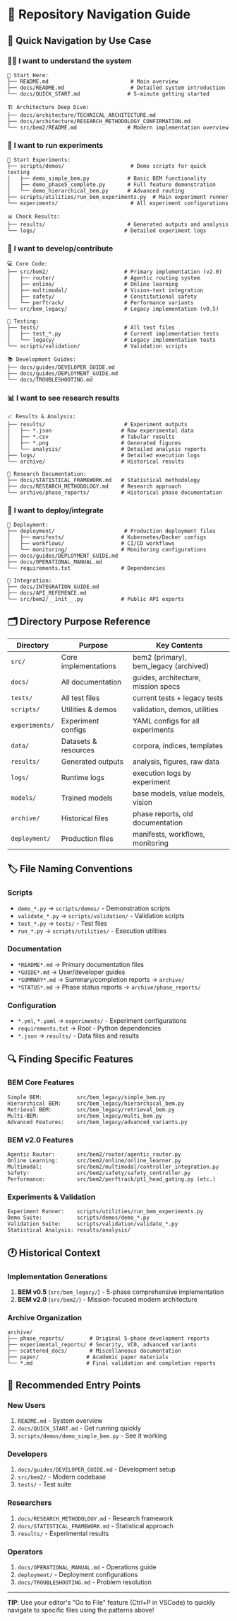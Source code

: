 # 🧭 Repository Navigation Guide

## 🎯 Quick Navigation by Use Case

### 👨‍💻 **I want to understand the system**
```
📖 Start Here:
├── README.md                          # Main overview
├── docs/README.md                     # Detailed system introduction
└── docs/QUICK_START.md               # 5-minute getting started

🏗️ Architecture Deep Dive:
├── docs/architecture/TECHNICAL_ARCHITECTURE.md
├── docs/architecture/RESEARCH_METHODOLOGY_CONFIRMATION.md
└── src/bem2/README.md                # Modern implementation overview
```

### 🧪 **I want to run experiments**
```
🚀 Start Experiments:
├── scripts/demos/                     # Demo scripts for quick testing
│   ├── demo_simple_bem.py            # Basic BEM functionality
│   ├── demo_phase5_complete.py       # Full feature demonstration
│   └── demo_hierarchical_bem.py      # Advanced routing
├── scripts/utilities/run_bem_experiments.py  # Main experiment runner
└── experiments/                       # All experiment configurations

📊 Check Results:
├── results/                          # Generated outputs and analysis
└── logs/                            # Detailed experiment logs
```

### 🔬 **I want to develop/contribute**
```
💻 Core Code:
├── src/bem2/                        # Primary implementation (v2.0)
│   ├── router/                      # Agentic routing system
│   ├── online/                      # Online learning
│   ├── multimodal/                  # Vision-text integration
│   ├── safety/                      # Constitutional safety
│   └── perftrack/                   # Performance variants
└── src/bem_legacy/                  # Legacy implementation (v0.5)

🧪 Testing:
├── tests/                           # All test files
│   ├── test_*.py                    # Current implementation tests
│   └── legacy/                      # Legacy implementation tests
└── scripts/validation/              # Validation scripts

📚 Development Guides:
├── docs/guides/DEVELOPER_GUIDE.md
├── docs/guides/DEPLOYMENT_GUIDE.md
└── docs/TROUBLESHOOTING.md
```

### 📊 **I want to see research results**
```
📈 Results & Analysis:
├── results/                         # Experiment outputs
│   ├── *.json                      # Raw experimental data
│   ├── *.csv                       # Tabular results
│   ├── *.png                       # Generated figures
│   └── analysis/                   # Detailed analysis reports
├── logs/                           # Detailed execution logs
└── archive/                        # Historical results

📖 Research Documentation:
├── docs/STATISTICAL_FRAMEWORK.md   # Statistical methodology
├── docs/RESEARCH_METHODOLOGY.md    # Research approach
└── archive/phase_reports/          # Historical phase documentation
```

### 🔧 **I want to deploy/integrate**
```
🚀 Deployment:
├── deployment/                      # Production deployment files
│   ├── manifests/                  # Kubernetes/Docker configs
│   ├── workflows/                  # CI/CD workflows
│   └── monitoring/                 # Monitoring configurations
├── docs/guides/DEPLOYMENT_GUIDE.md
├── docs/OPERATIONAL_MANUAL.md
└── requirements.txt                # Dependencies

🔌 Integration:
├── docs/INTEGRATION_GUIDE.md
├── docs/API_REFERENCE.md
└── src/bem2/__init__.py            # Public API exports
```

## 🗂️ Directory Purpose Reference

| Directory | Purpose | Key Contents |
|-----------|---------|--------------|
| `src/` | Core implementations | bem2 (primary), bem_legacy (archived) |
| `docs/` | All documentation | guides, architecture, mission specs |
| `tests/` | All test files | current tests + legacy tests |
| `scripts/` | Utilities & demos | validation, demos, utilities |
| `experiments/` | Experiment configs | YAML configs for all experiments |
| `data/` | Datasets & resources | corpora, indices, templates |
| `results/` | Generated outputs | analysis, figures, raw data |
| `logs/` | Runtime logs | execution logs by experiment |
| `models/` | Trained models | base models, value models, vision |
| `archive/` | Historical files | phase reports, old documentation |
| `deployment/` | Production files | manifests, workflows, monitoring |

## 🏷️ File Naming Conventions

### Scripts
- `demo_*.py` → `scripts/demos/` - Demonstration scripts
- `validate_*.py` → `scripts/validation/` - Validation scripts  
- `test_*.py` → `tests/` - Test files
- `run_*.py` → `scripts/utilities/` - Execution utilities

### Documentation
- `*README*.md` → Primary documentation files
- `*GUIDE*.md` → User/developer guides  
- `*SUMMARY*.md` → Summary/completion reports → `archive/`
- `*STATUS*.md` → Phase status reports → `archive/phase_reports/`

### Configuration
- `*.yml`, `*.yaml` → `experiments/` - Experiment configurations
- `requirements.txt` → Root - Python dependencies
- `*.json` → `results/` - Data files and results

## 🔍 Finding Specific Features

### BEM Core Features
```
Simple BEM:           src/bem_legacy/simple_bem.py
Hierarchical BEM:     src/bem_legacy/hierarchical_bem.py  
Retrieval BEM:        src/bem_legacy/retrieval_bem.py
Multi-BEM:            src/bem_legacy/multi_bem.py
Advanced Features:    src/bem_legacy/advanced_variants.py
```

### BEM v2.0 Features
```
Agentic Router:       src/bem2/router/agentic_router.py
Online Learning:      src/bem2/online/online_learner.py
Multimodal:           src/bem2/multimodal/controller_integration.py
Safety:               src/bem2/safety/safety_controller.py
Performance:          src/bem2/perftrack/pt1_head_gating.py (etc.)
```

### Experiments & Validation
```
Experiment Runner:    scripts/utilities/run_bem_experiments.py
Demo Suite:           scripts/demos/demo_*.py
Validation Suite:     scripts/validation/validate_*.py
Statistical Analysis: results/analysis/
```

## 🕐 Historical Context

### Implementation Generations
1. **BEM v0.5** (`src/bem_legacy/`) - 5-phase comprehensive implementation
2. **BEM v2.0** (`src/bem2/`) - Mission-focused modern architecture

### Archive Organization
```
archive/
├── phase_reports/        # Original 5-phase development reports
├── experimental_reports/ # Security, VC0, advanced variants
├── scattered_docs/       # Miscellaneous documentation  
├── paper/               # Academic paper materials
└── *.md                 # Final validation and completion reports
```

## 🎯 Recommended Entry Points

### New Users
1. `README.md` - System overview
2. `docs/QUICK_START.md` - Get running quickly
3. `scripts/demos/demo_simple_bem.py` - See it working

### Developers
1. `docs/guides/DEVELOPER_GUIDE.md` - Development setup
2. `src/bem2/` - Modern codebase
3. `tests/` - Test suite

### Researchers  
1. `docs/RESEARCH_METHODOLOGY.md` - Research framework
2. `docs/STATISTICAL_FRAMEWORK.md` - Statistical approach
3. `results/` - Experimental results

### Operators
1. `docs/OPERATIONAL_MANUAL.md` - Operations guide
2. `deployment/` - Deployment configurations
3. `docs/TROUBLESHOOTING.md` - Problem resolution

---

**TIP**: Use your editor's "Go to File" feature (Ctrl+P in VSCode) to quickly navigate to specific files using the patterns above!
